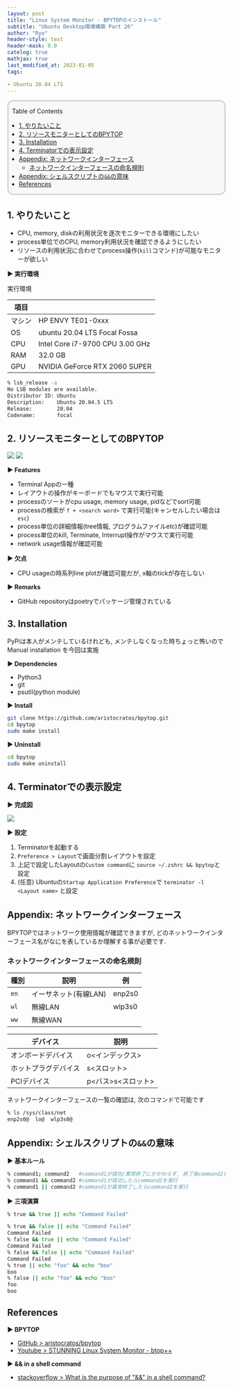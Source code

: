 ```yaml
---
layout: post
title: "Linux System Monitor - BPYTOPのインストール"
subtitle: "Ubuntu Desktop環境構築 Part 26"
author: "Ryo"
header-style: text
header-mask: 0.0
catelog: true
mathjax: true
last_modified_at: 2023-01-05
tags:

- Ubuntu 20.04 LTS
---
```



<div style='border-radius: 1em; border-style:solid; border-color:#D3D3D3; background-color:#F8F8F8'>
<p class="h4">&nbsp;&nbsp;Table of Contents</p>
<!-- START doctoc generated TOC please keep comment here to allow auto update -->
<!-- DON'T EDIT THIS SECTION, INSTEAD RE-RUN doctoc TO UPDATE -->

- [1. やりたいこと](#1-%E3%82%84%E3%82%8A%E3%81%9F%E3%81%84%E3%81%93%E3%81%A8)
- [2. リソースモニターとしてのBPYTOP](#2-%E3%83%AA%E3%82%BD%E3%83%BC%E3%82%B9%E3%83%A2%E3%83%8B%E3%82%BF%E3%83%BC%E3%81%A8%E3%81%97%E3%81%A6%E3%81%AEbpytop)
- [3. Installation](#3-installation)
- [4. Terminatorでの表示設定](#4-terminator%E3%81%A7%E3%81%AE%E8%A1%A8%E7%A4%BA%E8%A8%AD%E5%AE%9A)
- [Appendix: ネットワークインターフェース](#appendix-%E3%83%8D%E3%83%83%E3%83%88%E3%83%AF%E3%83%BC%E3%82%AF%E3%82%A4%E3%83%B3%E3%82%BF%E3%83%BC%E3%83%95%E3%82%A7%E3%83%BC%E3%82%B9)
  - [ネットワークインターフェースの命名規則](#%E3%83%8D%E3%83%83%E3%83%88%E3%83%AF%E3%83%BC%E3%82%AF%E3%82%A4%E3%83%B3%E3%82%BF%E3%83%BC%E3%83%95%E3%82%A7%E3%83%BC%E3%82%B9%E3%81%AE%E5%91%BD%E5%90%8D%E8%A6%8F%E5%89%87)
- [Appendix: シェルスクリプトの`&&`の意味](#appendix-%E3%82%B7%E3%82%A7%E3%83%AB%E3%82%B9%E3%82%AF%E3%83%AA%E3%83%97%E3%83%88%E3%81%AE%E3%81%AE%E6%84%8F%E5%91%B3)
- [References](#references)

<!-- END doctoc generated TOC please keep comment here to allow auto update -->

</div>

## 1. やりたいこと

- CPU, memory, diskの利用状況を逐次モニターできる環境にしたい
- process単位でのCPU, memory利用状況を確認できるようにしたい
- リソースの利用状況に合わせてprocess操作(`kill`コマンド)が可能なモニターが欲しい

<strong > &#9654;&nbsp;実行環境</strong>

実行環境

|項目||
|---|---| 	 
|マシン| HP ENVY TE01-0xxx|
|OS |	ubuntu 20.04 LTS Focal Fossa|
|CPU| Intel Core i7-9700 CPU 3.00 GHz|
|RAM| 32.0 GB|
|GPU| NVIDIA GeForce RTX 2060 SUPER|

```zsh
% lsb_release -a
No LSB modules are available.
Distributor ID: Ubuntu
Description:    Ubuntu 20.04.5 LTS
Release:        20.04
Codename:       focal
```

## 2. リソースモニターとしてのBPYTOP


<img src="https://github.com/aristocratos/bpytop/raw/master/Imgs/menu.png">

<img src="https://github.com/aristocratos/bpytop/raw/master/Imgs/main.png">

<strong > &#9654;&nbsp;Features</strong>

- Terminal Appの一種
- レイアウトの操作がキーボードでもマウスで実行可能
- processのソートがcpu usage, memory usage, pidなどでsort可能
- processの検索が `f + <search word>` で実行可能(キャンセルしたい場合は`esc`)
- process単位の詳細情報(tree情報, プログラムファイルetc)が確認可能
- process単位のkill, Terminate, Interrupt操作がマウスで実行可能
- network usage情報が確認可能

<strong > &#9654;&nbsp;欠点</strong>

- CPU usageの時系列line plotが確認可能だが, x軸のtickが存在しない

<strong > &#9654;&nbsp;Remarks</strong>

- GitHub repositoryはpoetryでパッケージ管理されている

## 3. Installation

PyPiは本人がメンテしているけれども, メンテしなくなった時ちょっと怖いので Manual installation を今回は実施

<strong > &#9654;&nbsp;Dependencies </strong>

- Python3
- git
- psutil(python module)

<strong > &#9654;&nbsp;Install</strong>

```zsh
git clone https://github.com/aristocratos/bpytop.git
cd bpytop
sudo make install
```

<strong > &#9654;&nbsp;Uninstall</strong>

```zsh
cd bpytop
sudo make uninstall
```

## 4. Terminatorでの表示設定

<strong > &#9654;&nbsp;完成図</strong>

<img src="https://github.com/ryonakimageserver/omorikaizuka/blob/master/20210104_bpytop.png?raw=true">

<strong > &#9654;&nbsp;設定</strong>

1. Terminatorを起動する
2. `Preference > Layout`で画面分割レイアウトを設定
3. 上記で設定したLayoutの`Custom command`に `source ~/.zshrc && bpytop`と設定
4. (任意) Ubuntuの`Startup Application Preference`で `terminator -l <Layout name>` と設定

## Appendix: ネットワークインターフェース

BPYTOPではネットワーク使用情報が確認できますが, どのネットワークインターフェース名がなにを表しているか理解する事が必要です.

### ネットワークインターフェースの命名規則

|種別|説明|例|
|---|---|---|
|`en`|イーサネット(有線LAN)|enp2s0|
|`wl`|無線LAN|wlp3s0|
|`ww`|無線WAN||

|デバイス|説明|
|---|---|
|オンボードデバイス|o<インデックス>|
|ホットプラグデバイス|s<スロット>|
|PCIデバイス|p<バス>s<スロット>|

ネットワークインターフェースの一覧の確認は, 次のコマンドで可能です

```zsh
% ls /sys/class/net
enp2s0@  lo@  wlp3s0@
```


## Appendix: シェルスクリプトの`&&`の意味

<strong > &#9654;&nbsp;基本ルール</strong>

```zsh
% command1; command2   #command1が成功/異常終了にかかわらず, 終了後command2を実行
% command1 && command2 #command1が成功したらcommand2を実行
% command1 || command2 #command1が異常終了したらcommand2を実行
```

<strong > &#9654;&nbsp;三項演算</strong>

```zsh
% true && true || echo "Command Failed"

% true && false || echo "Command Failed"
Command Failed
% false && true || echo "Command Failed"
Command Failed
% false && false || echo "Command Failed"
Command Failed
% true || echo "foo" && echo "boo" 
boo
% false || echo "foo" && echo "boo"
foo
boo
```


## References

<strong > &#9654;&nbsp;BPYTOP</strong>

- [GitHub >  aristocratos/bpytop](https://github.com/aristocratos/bpytop)
- [Youtube > STUNNING Linux System Monitor - btop++](https://www.youtube.com/watch?v=YmzBJmpFMpw&t=12s)

<strong > &#9654;&nbsp;&& in a shell command</strong>

- [stackoverflow > What is the purpose of "&&" in a shell command?](https://stackoverflow.com/questions/4510640/what-is-the-purpose-of-in-a-shell-command)